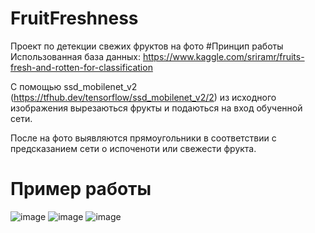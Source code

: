 # FruitFreshness
Проект по детекции свежих фруктов на фото
#Принцип работы
Использованная база данных: https://www.kaggle.com/sriramr/fruits-fresh-and-rotten-for-classification

С помощью ssd_mobilenet_v2 (https://tfhub.dev/tensorflow/ssd_mobilenet_v2/2) из исходного изображения вырезаються фрукты и подаються на вход обученной сети.

После на фото выявляются прямоугольники в соответствии с предсказанием сети о испоченоти или свежести фрукта.
# Пример работы
![image](https://user-images.githubusercontent.com/26749528/159566571-24a1cf8a-5088-4bda-805a-54ffeffcb45d.png)
![image](https://user-images.githubusercontent.com/26749528/160108752-debf62bb-9b70-4bbf-aeae-8748e0a5bd9a.png)
![image](https://user-images.githubusercontent.com/26749528/160108812-2f0f60c7-48ab-4a82-bcc4-b5479ee77685.png)

